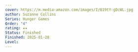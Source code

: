 ```yaml
---
cover: https://m.media-amazon.com/images/I/819tY-gDcWL.jpg
author: Suzanne Collins
Series: Hunger Games
Order: "4"
rating: ★★
Status: Finished
Finished: 2025-01-28
Level:
---
```








